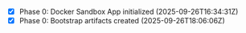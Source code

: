 - [x] Phase 0: Docker Sandbox App initialized (2025-09-26T16:34:31Z)
- [x] Phase 0: Bootstrap artifacts created (2025-09-26T18:06:06Z)
